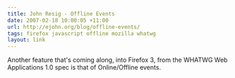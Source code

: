 ```yaml
---
title: John Resig - Offline Events
date: 2007-02-18 10:00:05 +11:00
url: http://ejohn.org/blog/offline-events/
tags: firefox javascript offline mozilla whatwg
layout: link
---
```

Another feature that's coming along, into Firefox 3, from the WHATWG Web Applications 1.0 spec is that of Online/Offline events.
